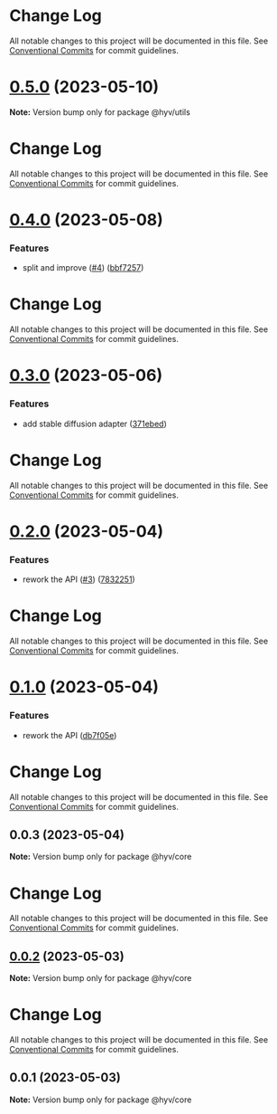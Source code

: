 # Change Log

All notable changes to this project will be documented in this file. See
[Conventional Commits](https://conventionalcommits.org) for commit guidelines.

# [0.5.0](https://github.com/failfa-st/hyv/compare/v0.4.0...v0.5.0) (2023-05-10)

**Note:** Version bump only for package @hyv/utils

# Change Log

All notable changes to this project will be documented in this file. See
[Conventional Commits](https://conventionalcommits.org) for commit guidelines.

# [0.4.0](https://github.com/failfa-st/hyv/compare/v0.3.1...v0.4.0) (2023-05-08)

### Features

- split and improve ([#4](https://github.com/failfa-st/hyv/issues/4))
  ([bbf7257](https://github.com/failfa-st/hyv/commit/bbf7257150418b4b9603ba2d6299d6e96f821622))

# Change Log

All notable changes to this project will be documented in this file. See
[Conventional Commits](https://conventionalcommits.org) for commit guidelines.

# [0.3.0](https://github.com/failfa-st/hyv/compare/v0.2.0...v0.3.0) (2023-05-06)

### Features

- add stable diffusion adapter
  ([371ebed](https://github.com/failfa-st/hyv/commit/371ebed9bdc3130416047b46058fd6787c5b38a6))

# Change Log

All notable changes to this project will be documented in this file. See
[Conventional Commits](https://conventionalcommits.org) for commit guidelines.

# [0.2.0](https://github.com/failfa-st/hyv/compare/v0.0.3...v0.2.0) (2023-05-04)

### Features

- rework the API ([#3](https://github.com/failfa-st/hyv/issues/3))
  ([7832251](https://github.com/failfa-st/hyv/commit/78322511fa06616f5fa4de5fc89b17f337faa42d))

# Change Log

All notable changes to this project will be documented in this file. See
[Conventional Commits](https://conventionalcommits.org) for commit guidelines.

# [0.1.0](https://github.com/failfa-st/hyv/compare/v0.0.3...v0.1.0) (2023-05-04)

### Features

- rework the API
  ([db7f05e](https://github.com/failfa-st/hyv/commit/db7f05ec7264dc84849808c4f7b00cf2335aab93))

# Change Log

All notable changes to this project will be documented in this file. See
[Conventional Commits](https://conventionalcommits.org) for commit guidelines.

## 0.0.3 (2023-05-04)

**Note:** Version bump only for package @hyv/core

# Change Log

All notable changes to this project will be documented in this file. See
[Conventional Commits](https://conventionalcommits.org) for commit guidelines.

## [0.0.2](https://github.com/failfa-st/hyv/compare/v0.0.1...v0.0.2) (2023-05-03)

**Note:** Version bump only for package @hyv/core

# Change Log

All notable changes to this project will be documented in this file. See
[Conventional Commits](https://conventionalcommits.org) for commit guidelines.

## 0.0.1 (2023-05-03)

**Note:** Version bump only for package @hyv/core
